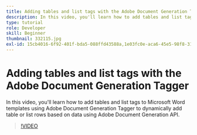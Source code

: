```yaml
---
title: Adding tables and list tags with the Adobe Document Generation Tagger
description: In this video, you'll learn how to add tables and list tags to Microsoft Word templates using Adobe Document Generation Tagger to dynamically add table or list rows based on data using Adobe Document Generation API
type: tutorial
role: Developer
skill: Beginner
thumbnail: 332115.jpg
exl-id: 15cb4016-6f92-401f-bda5-088ffd43588a,1e03fc0e-aca6-45e5-98f8-314d67e8d4ab
---
```

# Adding tables and list tags with the Adobe Document Generation Tagger

In this video, you'll learn how to add tables and list tags to Microsoft Word templates using Adobe Document Generation Tagger to dynamically add table or list rows based on data using Adobe Document Generation API.

>[!VIDEO](https://video.tv.adobe.com/v/332115?hidetitle=true)
